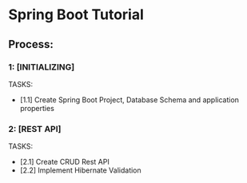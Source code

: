 # Spring Boot Tutorial 
## 

## Process:

### 1: [INITIALIZING]
TASKS:
- [1.1] Create Spring Boot Project, Database Schema and application properties

### 2: [REST API]
TASKS:
- [2.1] Create CRUD Rest API
- [2.2] Implement Hibernate Validation


